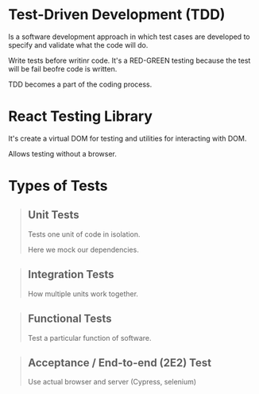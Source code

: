 # Test-Driven Development (TDD)

Is a software development approach in which test cases are developed to specify and validate what the code will do.

Write tests before writinr code. It's a RED-GREEN testing because the test will be fail beofre code is written.

TDD becomes a part of the coding process.

# React Testing Library

It's create a virtual DOM for testing and utilities for interacting with DOM. 

Allows testing without a browser.

# Types of Tests

> ## Unit Tests
>
> Tests one unit of code in isolation.
>
> Here we mock our dependencies.

> ## Integration Tests
> 
> How multiple units work together.

> ## Functional Tests
> 
> Test a particular function of software.

> ## Acceptance / End-to-end (2E2) Test
>
> Use actual browser and server (Cypress, selenium)
